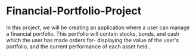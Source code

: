 # Financial-Portfolio-Project
In this project, we will be creating an application where a user can manage a financial portfolio. This portfolio will contain stocks, bonds, and cash which the user has made orders for- displaying the value of the user's portfolio, and the current performance of each asset held.. 
